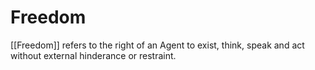 # Freedom
[[Freedom]] refers to the right of an Agent to exist, think, speak and act without external hinderance or restraint. 
